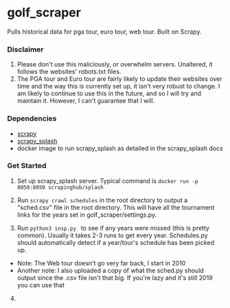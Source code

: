 # golf_scraper
Pulls historical data for pga tour, euro tour, web tour. Built on Scrapy.

### Disclaimer
1. Please don't use this maliciously, or overwhelm servers. Unaltered, it follows the websites' robots.txt files.
2. The PGA tour and Euro tour are fairly likely to update their websites over time and the way this is currently set up, it isn't very robust to change. I am likely to continue to use this in the future, and so I will try and maintain it. However, I can't guarantee that I will.

### Dependencies
* [scrapy](https://docs.scrapy.org/en/latest/)
* [scrapy_splash](https://github.com/scrapy-plugins/scrapy-splash)
* docker image to run scrapy_splash as detailed in the scrapy_splash docs

### Get Started

1. Set up scrapy_splash server. Typical command is ``` docker run -p 8050:8050 scrapinghub/splash ```

2. Run ``` scrapy crawl schedules ``` in the root directory to output a "sched.csv" file in the root directory. This will have all the tournament links for the years set in golf_scraper/settings.py.

3. Run ``` python3 insp.py  ``` to see if any years were missed (this is pretty common). Usually it takes 2-3 runs to get every year. Schedules.py should automatically detect if a year/tour's schedule has been picked up.

* Note: The Web tour doesn't go very far back, I start in 2010
* Another note: I also uploaded a copy of what the sched.py should output since the .csv file isn't that big. If you're lazy and it's still 2019 you can use that

4.


<!--  -->
